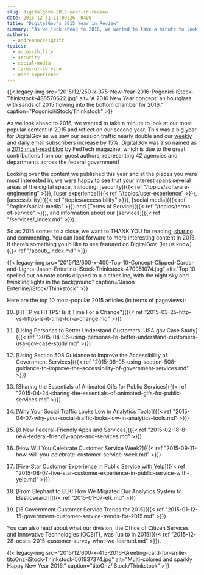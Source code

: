```yaml
---
slug: digitalgovs-2015-year-in-review
date: 2015-12-31 11:00:26 -0400
title: "DigitalGov's 2015 Year in Review"
summary: "As we look ahead to 2016, we wanted to take a minute to look at our most popular content in 2015 and reflect on our second year. This was a big year for DigitalGov as we saw our session traffic nearly double and our weekly and daily email subscribers increase by 15%."
authors:
  - andreanocesigritz
topics:
  - accessibility
  - security
  - social-media
  - terms-of-service
  - user-experience
---
```


{{< legacy-img src="2015/12/250-x-375-New-Year-2016-Pogonici-iStock-Thinkstock-488570622.jpg" alt="A 2016 New Year concept: an hourglass with sands of 2015 flowing into the bottom chamber for 2016." caption="Pogonici/iStock/Thinkstock" >}} 

As we look ahead to 2016, we wanted to take a minute to look at our most popular content in 2015 and reflect on our second year. This was a big year for DigitalGov as we saw our session traffic nearly double and our [weekly and daily email subscribers](https://public.govdelivery.com/accounts/USHOWTO/subscriber/new) increase by 15%. DigitalGov was also named as a [2015 must-read blog](http://www.fedtechmagazine.com/article/2015/12/50-must-read-federal-it-blogs-2015) by FedTech magazine, which is due to the great contributions from our guest authors, representing 42 agencies and departments across the federal government!

Looking over the content we published this year and at the pieces you were most interested in, we were happy to see that your interest spans several areas of the digital space, including: [security]({{< ref "/topics/software-engineering" >}}), [user experience]({{< ref "/topics/user-experience" >}}), [accessibility]({{< ref "/topics/accessibility" >}}), [social media]({{< ref "/topics/social-media" >}}) and [Terms of Service]({{< ref "/topics/terms-of-service" >}}), and information about our [services]({{< ref "/services/_index.md" >}}).

So as 2015 comes to a close, we want to THANK YOU for reading, [sharing](https://twitter.com/digital_gov) and commenting. You can look forward to more interesting content in 2016. If there’s something you’d like to see featured on DigitalGov, [let us know]({{< ref "/about/_index.md" >}}).

{{< legacy-img src="2015/12/600-x-400-Top-10-Concept-Clipped-Cards-and-Lights-Jason-Enterline-iStock-Thinkstock-470951074.jpg" alt="Top 10 spelled out on note cards clipped to a clothesline, with the night sky and twinkling lights in the background" caption="Jason Enterline/iStock/Thinkstock" >}} 

Here are the top 10 most-popular 2015 articles (in terms of pageviews):

10. [HTTP vs HTTPS: Is it Time For a Change?]({{< ref "2015-03-25-http-vs-https-is-it-time-for-a-change.md" >}})

9. [Using Personas to Better Understand Customers: USA.gov Case Study]({{< ref "2015-04-06-using-personas-to-better-understand-customers-usa-gov-case-study.md" >}})

8. [Using Section 508 Guidance to Improve the Accessibility of Government Services]({{< ref "2015-06-05-using-section-508-guidance-to-improve-the-accessibility-of-government-services.md" >}})

7. [Sharing the Essentials of Animated Gifs for Public Services]({{< ref "2015-04-24-sharing-the-essentials-of-animated-gifs-for-public-services.md" >}})

6. [Why Your Social Traffic Looks Low in Analytics Tools]({{< ref "2015-04-07-why-your-social-traffic-looks-low-in-analytics-tools.md" >}})

5. [8 New Federal-Friendly Apps and Services]({{< ref "2015-02-18-8-new-federal-friendly-apps-and-services.md" >}})

4. [How Will You Celebrate Customer Service Week?]({{< ref "2015-09-11-how-will-you-celebrate-customer-service-week.md" >}})

3. [Five-Star Customer Experience in Public Service with Yelp]({{< ref "2015-08-07-five-star-customer-experience-in-public-service-with-yelp.md" >}})

2. [From Elephant to ELK: How We Migrated Our Analytics System to Elasticsearch]({{< ref "2015-01-07-elk.md" >}})

1. [15 Government Customer Service Trends for 2015]({{< ref "2015-01-12-15-government-customer-service-trends-for-2015.md" >}})

You can also read about what our division, the Office of Citizen Services and Innovative Technologies (OCSIT), was [up to in 2015]({{< ref "2015-12-28-ocsits-2015-customer-survey-what-we-learned.md" >}}).

{{< legacy-img src="2015/12/600-x-415-2016-Greeting-card-for-smile-titoOnz-iStock-Thinkstock-501937374.jpg" alt="Multi-colored and sparkly Happy New Year 2016." caption="titoOnz/iStock/Thinkstock" >}}
